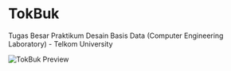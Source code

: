 TokBuk
======

Tugas Besar Praktikum Desain Basis Data (Computer Engineering Laboratory) - Telkom University

![TokBuk Preview](https://dl-web.dropbox.com/get/Photos/TokBuk.PNG?_subject_uid=147276819&w=AAA75bFEQdzz0RjBVlWxpqkrh_ZTXIaW5m7ZHYKOk4RosQ)
